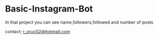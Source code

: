 # Basic-Instagram-Bot
In that project you can see name,followers,followed and number of posts

contact;
r_oruc02@hotmail.com
